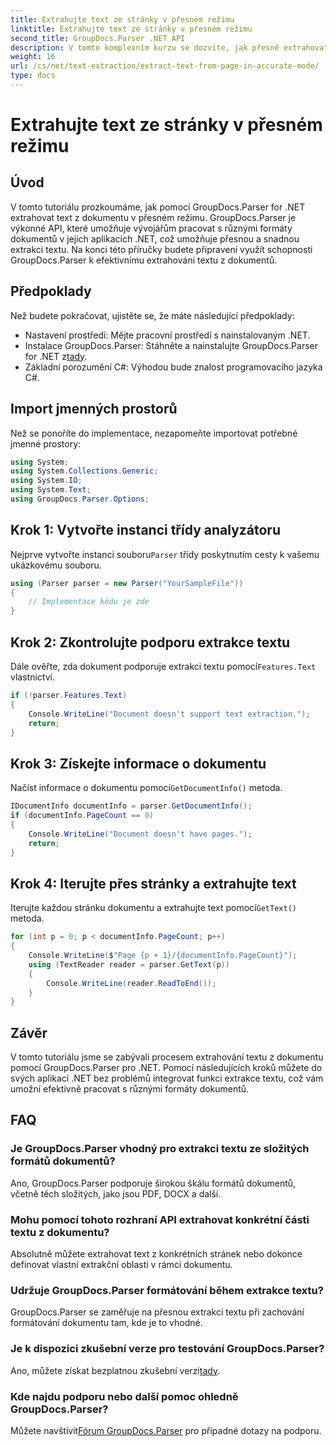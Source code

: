 ```yaml
---
title: Extrahujte text ze stránky v přesném režimu
linktitle: Extrahujte text ze stránky v přesném režimu
second_title: GroupDocs.Parser .NET API
description: V tomto komplexním kurzu se dozvíte, jak přesně extrahovat text z dokumentů pomocí GroupDocs.Parser for .NET.
weight: 16
url: /cs/net/text-extraction/extract-text-from-page-in-accurate-mode/
type: docs
---
```

# Extrahujte text ze stránky v přesném režimu

## Úvod
V tomto tutoriálu prozkoumáme, jak pomocí GroupDocs.Parser for .NET extrahovat text z dokumentu v přesném režimu. GroupDocs.Parser je výkonné API, které umožňuje vývojářům pracovat s různými formáty dokumentů v jejich aplikacích .NET, což umožňuje přesnou a snadnou extrakci textu. Na konci této příručky budete připraveni využít schopnosti GroupDocs.Parser k efektivnímu extrahování textu z dokumentů.
## Předpoklady
Než budete pokračovat, ujistěte se, že máte následující předpoklady:
- Nastavení prostředí: Mějte pracovní prostředí s nainstalovaným .NET.
-  Instalace GroupDocs.Parser: Stáhněte a nainstalujte GroupDocs.Parser for .NET z[tady](https://releases.groupdocs.com/parser/net/).
- Základní porozumění C#: Výhodou bude znalost programovacího jazyka C#.
## Import jmenných prostorů
Než se ponoříte do implementace, nezapomeňte importovat potřebné jmenné prostory:
```csharp
using System;
using System.Collections.Generic;
using System.IO;
using System.Text;
using GroupDocs.Parser.Options;
```
## Krok 1: Vytvořte instanci třídy analyzátoru
 Nejprve vytvořte instanci souboru`Parser` třídy poskytnutím cesty k vašemu ukázkovému souboru.
```csharp
using (Parser parser = new Parser("YourSampleFile"))
{
    // Implementace kódu je zde
}
```
## Krok 2: Zkontrolujte podporu extrakce textu
 Dále ověřte, zda dokument podporuje extrakci textu pomocí`Features.Text` vlastnictví.
```csharp
if (!parser.Features.Text)
{
    Console.WriteLine("Document doesn't support text extraction.");
    return;
}
```
## Krok 3: Získejte informace o dokumentu
 Načíst informace o dokumentu pomocí`GetDocumentInfo()` metoda.
```csharp
IDocumentInfo documentInfo = parser.GetDocumentInfo();
if (documentInfo.PageCount == 0)
{
    Console.WriteLine("Document doesn't have pages.");
    return;
}
```
## Krok 4: Iterujte přes stránky a extrahujte text
 Iterujte každou stránku dokumentu a extrahujte text pomocí`GetText()` metoda.
```csharp
for (int p = 0; p < documentInfo.PageCount; p++)
{
    Console.WriteLine($"Page {p + 1}/{documentInfo.PageCount}");
    using (TextReader reader = parser.GetText(p))
    {
        Console.WriteLine(reader.ReadToEnd());
    }
}
```
## Závěr
V tomto tutoriálu jsme se zabývali procesem extrahování textu z dokumentu pomocí GroupDocs.Parser pro .NET. Pomocí následujících kroků můžete do svých aplikací .NET bez problémů integrovat funkci extrakce textu, což vám umožní efektivně pracovat s různými formáty dokumentů.

## FAQ
### Je GroupDocs.Parser vhodný pro extrakci textu ze složitých formátů dokumentů?
Ano, GroupDocs.Parser podporuje širokou škálu formátů dokumentů, včetně těch složitých, jako jsou PDF, DOCX a další.
### Mohu pomocí tohoto rozhraní API extrahovat konkrétní části textu z dokumentu?
Absolutně můžete extrahovat text z konkrétních stránek nebo dokonce definovat vlastní extrakční oblasti v rámci dokumentu.
### Udržuje GroupDocs.Parser formátování během extrakce textu?
GroupDocs.Parser se zaměřuje na přesnou extrakci textu při zachování formátování dokumentu tam, kde je to vhodné.
### Je k dispozici zkušební verze pro testování GroupDocs.Parser?
 Ano, můžete získat bezplatnou zkušební verzi[tady](https://releases.groupdocs.com/).
### Kde najdu podporu nebo další pomoc ohledně GroupDocs.Parser?
 Můžete navštívit[Fórum GroupDocs.Parser](https://forum.groupdocs.com/c/parser/17) pro případné dotazy na podporu.